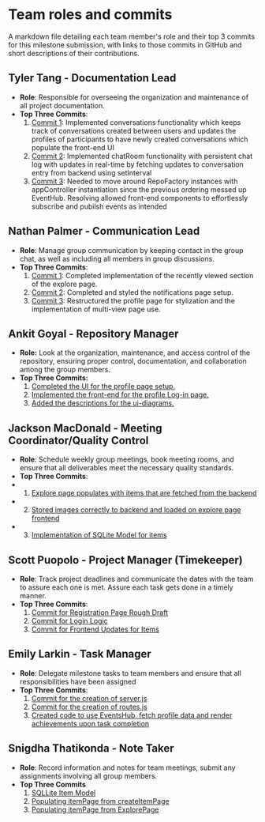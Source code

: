 # Team roles and commits

A markdown file detailing each team member's role and their top 3 commits for this milestone submission, with links to those commits in GitHub and short descriptions of their contributions.

## Tyler Tang - Documentation Lead

- **Role**: Responsible for overseeing the organization and maintenance of all project documentation.
- **Top Three Commits**:
  1. [Commit 1](https://github.com/ankitgoyal0106/Swap-Shop/commit/66f5c4993095aa52951d4968b31cdce6536f9c82): Implemented conversations functionality which keeps track of conversations created between users and updates the profiles of participants to have newly created conversations which populate the front-end UI
  2. [Commit 2](https://github.com/ankitgoyal0106/Swap-Shop/commit/816faa961371622184b6c9272cc4fc83a1f7289d): Implemented chatRoom functionality with persistent chat log with updates in real-time by fetching updates to conversation entry from backend using setInterval
  3. [Commit 3](https://github.com/ankitgoyal0106/Swap-Shop/commit/6fe118452a0758810676adb87111ef2df281a2ec): Needed to move around RepoFactory instances with appController instantiation since the previous ordering messed up EventHub. Resolving allowed front-end components to effortlessly subscribe and pubilsh events as intended

## Nathan Palmer - Communication Lead

- **Role**: Manage group communication by keeping contact in the group chat, as well as including all members in group discussions.
- **Top Three Commits**:
   1. [Commit 1](https://github.com/ankitgoyal0106/Swap-Shop/commit/a78d5d3be6de9a9405588707f8b628c17ca356f3): Completed implementation of the recently viewed section of the explore page.
   2. [Commit 2](https://github.com/ankitgoyal0106/Swap-Shop/commit/5047e6895db59ea05080a97d7253d4fee929a7de): Completed and styled the notifications page setup.
   3. [Commit 3](https://github.com/ankitgoyal0106/Swap-Shop/commit/402525c6ec42b76227874e8c2cee6d846985dc90): Restructured the profile page for stylization and the implementation of multi-view page use.

## Ankit Goyal - Repository Manager

- **Role:** Look at the organization, maintenance, and access control of the repository, ensuring proper control, documentation, and collaboration among the group members.
- **Top Three Commits:**
   1. [Completed the UI for the profile page setup.](https://github.com/ankitgoyal0106/Swap-Shop/commit/75e1eeddc09c7f1d375bd9f19fa1473a3fc81143)
   2. [Implemented the front-end for the profile Log-in page.](https://github.com/ankitgoyal0106/Swap-Shop/commit/edb19579980705a2c8455d3a36ce75eb88115ca9)
   3. [Added the descriptions for the ui-diagrams.](https://github.com/ankitgoyal0106/Swap-Shop/commit/4799dcfb649ad157a01541ad4e344f6f31e565da)

## Jackson MacDonald - Meeting Coordinator/Quality Control

- **Role**: Schedule weekly group meetings, book meeting rooms, and ensure that all deliverables meet the necessary quality standards.
- **Top Three Commits**:
-  1. [Explore page populates with items that are fetched from the backend](https://github.com/ankitgoyal0106/Swap-Shop/commit/c7d0dc7503d4f9a9806ff0050cb6a90f60774b96)
- 2. [Stored images correctly to backend and loaded on explore page frontend](https://github.com/ankitgoyal0106/Swap-Shop/commit/6867a31fc97e4b9a42306548dd0542ec5bc66af7)
-  3. [Implementation of SQLite Model for items](https://github.com/ankitgoyal0106/Swap-Shop/commit/21204731be49b454ac98712aba66fa11880bd8b5)

## Scott Puopolo - Project Manager (Timekeeper)

- **Role**: Track project deadlines and communicate the dates with the team to assure each one is met. Assure each task gets done in a timely manner.
- **Top Three Commits**:
   1. [Commit for Registration Page Rough Draft](https://github.com/ankitgoyal0106/Swap-Shop/commit/255fcf065edd444d8c6369590060b2085614734a)
   2. [Commit for Login Logic](https://github.com/ankitgoyal0106/Swap-Shop/commit/ecf8855c1419389a79ccaaeb3607e4f25095d3e9)
   3. [Commit for Frontend Updates for Items](https://github.com/ankitgoyal0106/Swap-Shop/commit/29b920ffe0c09e9ebafe814284bd46f7e5b41b95)

## Emily Larkin - Task Manager

- **Role**: Delegate milestone tasks to team members and ensure that all responsibilities have been assigned
- **Top Three Commits**:
   1. [Commit for the creation of server.js](https://github.com/ankitgoyal0106/Swap-Shop/commit/320588c6894a2be1acf8734500e45a7b3c299e27)
   2. [Commit for the creation of routes.js](https://github.com/ankitgoyal0106/Swap-Shop/commit/dace5fe4b5d373eaaf5ff2936553e18ecaae0cff)
   3. [Created code to use EventsHub, fetch profile data and render achievements upon task completion](https://github.com/ankitgoyal0106/Swap-Shop/commit/ba72774e38da73760268af49d63b70e2e649ad80)

## Snigdha Thatikonda - Note Taker

- **Role**: Record information and notes for team meetings, submit any assignments involving all group members.
- **Top Three Commits**
   1. [SQLLite Item Model](https://github.com/ankitgoyal0106/Swap-Shop/commit/70b235a623e3fa8aef9eaa90d35ccbdd9fe84c34)
   2. [Populating itemPage from createItemPage](https://github.com/ankitgoyal0106/Swap-Shop/commit/8aaaceaf612cf871daa6aa2f2ae4805919b93da2)
   3. [Populating itemPage from ExplorePage](https://github.com/ankitgoyal0106/Swap-Shop/commit/8aaaceaf612cf871daa6aa2f2ae4805919b93da2)
